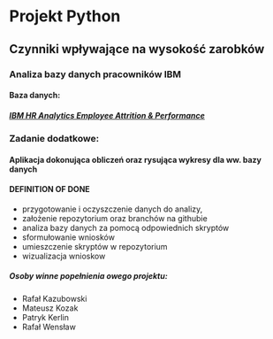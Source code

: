 # **Projekt Python**

## Czynniki wpływające na wysokość zarobków
### Analiza bazy danych pracowników IBM

#### Baza danych:
##### [IBM HR Analytics Employee Attrition & Performance](https://www.kaggle.com/pavansubhasht/ibm-hr-analytics-attrition-dataset)

### Zadanie dodatkowe:
#### Aplikacja dokonująca obliczeń oraz rysująca wykresy dla ww. bazy danych

#### DEFINITION OF DONE
- przygotowanie i oczyszczenie danych do analizy,
- założenie repozytorium oraz branchów na githubie
- analiza bazy danych za pomocą odpowiednich skryptów
- sformułowanie wniosków
- umieszczenie skryptów w repozytorium
- wizualizacja wnioskow

##### Osoby winne popełnienia owego projektu:
- Rafał Kazubowski
- Mateusz Kozak
- Patryk Kerlin
- Rafał Wensław
